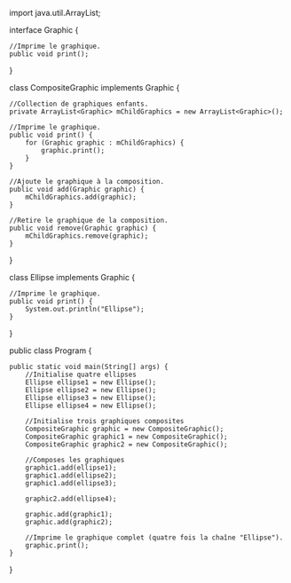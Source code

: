 import java.util.ArrayList;

interface Graphic {

    //Imprime le graphique.
    public void print();

}

class CompositeGraphic implements Graphic {

    //Collection de graphiques enfants.
    private ArrayList<Graphic> mChildGraphics = new ArrayList<Graphic>();

    //Imprime le graphique.
    public void print() {
        for (Graphic graphic : mChildGraphics) {
            graphic.print();
        }
    }

    //Ajoute le graphique à la composition.
    public void add(Graphic graphic) {
        mChildGraphics.add(graphic);
    }

    //Retire le graphique de la composition.
    public void remove(Graphic graphic) {
        mChildGraphics.remove(graphic);
    }

}

class Ellipse implements Graphic {

    //Imprime le graphique.
    public void print() {
        System.out.println("Ellipse");
    }

}

public class Program {

    public static void main(String[] args) {
        //Initialise quatre ellipses
        Ellipse ellipse1 = new Ellipse();
        Ellipse ellipse2 = new Ellipse();
        Ellipse ellipse3 = new Ellipse();
        Ellipse ellipse4 = new Ellipse();

        //Initialise trois graphiques composites
        CompositeGraphic graphic = new CompositeGraphic();
        CompositeGraphic graphic1 = new CompositeGraphic();
        CompositeGraphic graphic2 = new CompositeGraphic();

        //Composes les graphiques
        graphic1.add(ellipse1);
        graphic1.add(ellipse2);
        graphic1.add(ellipse3);

        graphic2.add(ellipse4);

        graphic.add(graphic1);
        graphic.add(graphic2);

        //Imprime le graphique complet (quatre fois la chaîne "Ellipse").
        graphic.print();
    }
}
